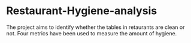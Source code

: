 # Restaurant-Hygiene-analysis
The project aims to identify whether the tables in retaurants are clean or not. 
Four metrics have been used to measure the amount of hygiene. 
